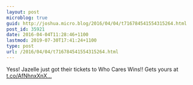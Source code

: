 ```yaml
---
layout: post
microblog: true
guid: http://joshua.micro.blog/2016/04/04/t716784541554315264.html
post_id: 35921
date: 2016-04-04T11:28:46+1100
lastmod: 2019-07-30T17:41:24+1100
type: post
url: /2016/04/04/t716784541554315264.html
---
```

Yess! Jazelle just got their tickets to Who Cares Wins!! Gets yours at [t.co/AfNhnxXnX...](https://t.co/AfNhnxXnXn)
